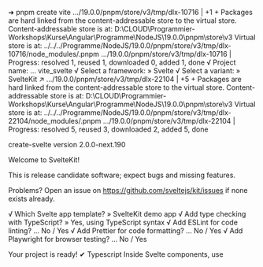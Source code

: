 ➜ pnpm create vite
.../19.0.0/pnpm/store/v3/tmp/dlx-10716   |   +1 +
Packages are hard linked from the content-addressable store to the virtual store.
  Content-addressable store is at: D:\CLOUD\Programmier-Workshops\Kurse\Angular\Programme\NodeJS\19.0.0\pnpm\store\v3
  Virtual store is at:             ../../../Programme/NodeJS/19.0.0/pnpm/store/v3/tmp/dlx-10716/node_modules/.pnpm
.../19.0.0/pnpm/store/v3/tmp/dlx-10716   | Progress: resolved 1, reused 1, downloaded 0, added 1, done
√ Project name: ... vite_svelte
√ Select a framework: » Svelte
√ Select a variant: » SvelteKit ↗
.../19.0.0/pnpm/store/v3/tmp/dlx-22104   |   +5 +
Packages are hard linked from the content-addressable store to the virtual store.
  Content-addressable store is at: D:\CLOUD\Programmier-Workshops\Kurse\Angular\Programme\NodeJS\19.0.0\pnpm\store\v3
  Virtual store is at:             ../../../Programme/NodeJS/19.0.0/pnpm/store/v3/tmp/dlx-22104/node_modules/.pnpm
.../19.0.0/pnpm/store/v3/tmp/dlx-22104   | Progress: resolved 5, reused 3, downloaded 2, added 5, done

create-svelte version 2.0.0-next.190

Welcome to SvelteKit!

This is release candidate software; expect bugs and missing features.

Problems? Open an issue on https://github.com/sveltejs/kit/issues if none exists already.

√ Which Svelte app template? » SvelteKit demo app
√ Add type checking with TypeScript? » Yes, using TypeScript syntax
√ Add ESLint for code linting? ... No / Yes
√ Add Prettier for code formatting? ... No / Yes
√ Add Playwright for browser testing? ... No / Yes

Your project is ready!
✔ Typescript
  Inside Svelte components, use <script lang="ts">
✔ ESLint
  https://github.com/sveltejs/eslint-plugin-svelte3
✔ Prettier
  https://prettier.io/docs/en/options.html
  https://github.com/sveltejs/prettier-plugin-svelte#options
✔ Playwright
  https://playwright.dev

Install community-maintained integrations:
  https://github.com/svelte-add/svelte-adders

Next steps:
  1: cd vite_svelte
  2: npm install (or pnpm install, etc)
  3: git init && git add -A && git commit -m "Initial commit" (optional)
  4: npm run dev -- --open

To close the dev server, hit Ctrl-C
